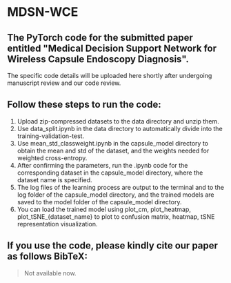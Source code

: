 # MDSN-WCE

## The PyTorch code for the submitted paper entitled "Medical Decision Support Network for Wireless Capsule Endoscopy Diagnosis". 

The specific code details will be uploaded here shortly after undergoing manuscript review and our code review.

## Follow these steps to run the code:

1. Upload zip-compressed datasets to the data directory and unzip them.
2. Use data_split.ipynb in the data directory to automatically divide into the training-validation-test.
3. Use mean_std_classweight.ipynb in the capsule_model directory to obtain the mean and std of the dataset, and the weights needed for weighted cross-entropy.
4. After confirming the parameters, run the .ipynb code for the corresponding dataset in the capsule_model directory, where the dataset name is specified.
5. The log files of the learning process are output to the terminal and to the log folder of the capsule_model directory, and the trained models are saved to the model folder of the capsule_model directory.
6. You can load the trained model using plot_cm, plot_heatmap, plot_tSNE_{dataset_name} to plot to confusion matrix, heatmap, tSNE representation visualization.

## If you use the code, please kindly cite our paper as follows BibTeX:
>Not available now.
